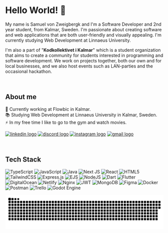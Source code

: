 # Hello World! 👋

My name is Samuel von Zweigbergk and I'm a Software Developer and 2nd year student, from Kalmar, Sweden. I'm passionate about creating software and web applications that are both user-friendly and visually appealing. I'm currently studying Web Development at Linnaeus University.

I'm also a part of "**Kodkollektivet i Kalmar**" which is a student organization that aims to create a community for students interested in programming and software development. We work on projects together, both our own and for local businesses,  and we also host events such as LAN-parties and the occasional hackathon.

<br>

## About me

💼 Currently working at Flowbic in Kalmar.
<br>
📚 Studying Web Development at Linnaeus University in Kalmar, Sweden.
<br>
⚡ In my free time I like to go to the gym and watch movies.

<p>
<a target="_blank" href="https://www.linkedin.com/in/vonzweigbergksamuel">  <img src="https://img.shields.io/static/v1?message=linkedin&logo=linkedin&label=&color=0077B5&logoColor=white&labelColor=&style=for-the-badge" alt="linkedin logo" height="25" /></a>
<a target="_blank" href="https://discordapp.com/users/605840898537947143">
  <img src="https://img.shields.io/static/v1?message=discord&logo=discord&label=&color=7289DA&logoColor=white&labelColor=&style=for-the-badge" alt="discord logo" height="25" /></a>
<a target="_blank" href="https://www.instagram.com/vonzweigbergksamuel" style="display: inline-block;">  <img src="https://img.shields.io/static/v1?message=Instagram&logo=instagram&label=&color=E4405F&logoColor=white&labelColor=&style=for-the-badge" alt="instagram logo" height="25" /></a>
<a target="_blank" href="mailto:samuelvonzweigbergk.s@gmail.com">
  <img src="https://img.shields.io/static/v1?message=Gmail&logo=gmail&label=&color=D14836&logoColor=white&labelColor=&style=for-the-badge" alt="gmail logo" height="25" /></a>
</p>

<br>

## Tech Stack

![TypeScript](https://img.shields.io/badge/typescript-%23007ACC.svg?style=for-the-badge&logo=typescript&logoColor=white) 
![JavaScript](https://img.shields.io/badge/javascript-%23323330.svg?style=for-the-badge&logo=javascript&logoColor=%23F7DF1E)
![Java](https://img.shields.io/badge/java-%23ED8B00.svg?style=for-the-badge&logo=openjdk&logoColor=white)
![Next JS](https://img.shields.io/badge/Next-black?style=for-the-badge&logo=next.js&logoColor=white)
![React](https://img.shields.io/badge/react-%2320232a.svg?style=for-the-badge&logo=react&logoColor=%2361DAFB)
![HTML5](https://img.shields.io/badge/html5-%23E34F26.svg?style=for-the-badge&logo=html5&logoColor=white)
![TailwindCSS](https://img.shields.io/badge/tailwindcss-%2338B2AC.svg?style=for-the-badge&logo=tailwind-css&logoColor=white) 
![Express.js](https://img.shields.io/badge/express.js-%23404d59.svg?style=for-the-badge&logo=express&logoColor=%2361DAFB)
![EJS](https://img.shields.io/badge/ejs-%23B4CA65.svg?style=for-the-badge&logo=ejs&logoColor=black)
![NodeJS](https://img.shields.io/badge/node.js-6DA55F?style=for-the-badge&logo=node.js&logoColor=white)
![Dart](https://img.shields.io/badge/dart-%230175C2.svg?style=for-the-badge&logo=dart&logoColor=white)
![Flutter](https://img.shields.io/badge/Flutter-%2302569B.svg?style=for-the-badge&logo=Flutter&logoColor=white)
![DigitalOcean](https://img.shields.io/badge/DigitalOcean-%230167ff.svg?style=for-the-badge&logo=digitalOcean&logoColor=white) 
![Netlify](https://img.shields.io/badge/netlify-%23000000.svg?style=for-the-badge&logo=netlify&logoColor=#00C7B7) 
![Nginx](https://img.shields.io/badge/nginx-%23009639.svg?style=for-the-badge&logo=nginx&logoColor=white) 
![JWT](https://img.shields.io/badge/JWT-black?style=for-the-badge&logo=JSON%20web%20tokens) 
![MongoDB](https://img.shields.io/badge/MongoDB-%234ea94b.svg?style=for-the-badge&logo=mongodb&logoColor=white) 
![Figma](https://img.shields.io/badge/figma-%23F24E1E.svg?style=for-the-badge&logo=figma&logoColor=white) 
![Docker](https://img.shields.io/badge/docker-%230db7ed.svg?style=for-the-badge&logo=docker&logoColor=white) 
![Postman](https://img.shields.io/badge/Postman-FF6C37?style=for-the-badge&logo=postman&logoColor=white) 
![Trello](https://img.shields.io/badge/Trello-%23026AA7.svg?style=for-the-badge&logo=Trello&logoColor=white) 
![Godot Engine](https://img.shields.io/badge/GODOT-%23FFFFFF.svg?style=for-the-badge&logo=godot-engine)

<picture>
  <source media="(prefers-color-scheme: dark)" srcset="https://raw.githubusercontent.com/vonzweigbergksamuel/vonzweigbergksamuel/output/github-snake-dark.svg" />
  <source media="(prefers-color-scheme: light)" srcset="https://raw.githubusercontent.com/vonzweigbergksamuel/vonzweigbergksamuel/output/github-snake.svg" />
  <img alt="github-snake" src="https://raw.githubusercontent.com/vonzweigbergksamuel/vonzweigbergksamuel/output/github-snake.svg" />
</picture>

